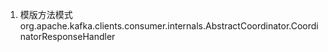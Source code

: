 1. 模版方法模式
org.apache.kafka.clients.consumer.internals.AbstractCoordinator.CoordinatorResponseHandler